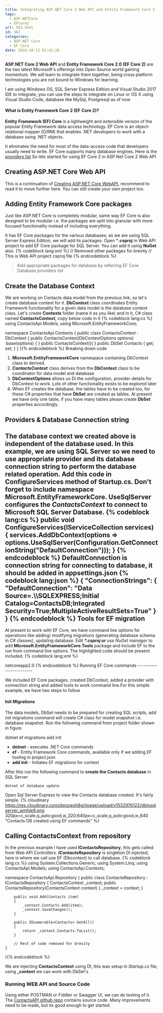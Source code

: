 ```yaml
---
title: Integrating ASP.NET Core 2 Web API and Entity Framework Core 2
tags:
  - ASP.NETCore
  - EFCore2
url: 562.html
id: 562
categories:
  - ASP.NET Core
  - EF Core
date: 2016-10-12 01:41:20
---
```


**ASP.NET Core 2 Web API** and **Entity Framework Core 2.0 (EF Core 2)** are the two latest Microsoft's offerings into Open Source world gaining momentum.
We will learn to integrate them together, being cross platform technologies you are not bound to Windows for learning.

I am using Windows OS, SQL Server Express Edition and Visual Studio 2017 IDE to integrate, you can use the steps to integrate on Linux or OS X using Visual Studio Code, database like MySql, Postgresql as of now

#### What is **Entity Framework Core 2 (EF Core 2)?**

**Entity Framework (EF) Core** is a lightweight and extensible version of the popular Entity Framework data access technology. EF Core is an object-relational mapper (O/RM) that enables .NET developers to work with a database using .NET objects.

It eliminates the need for most of the data-access code that developers usually need to write. EF Core supports many database engines. Here is the [providers list](https://docs.efproject.net/en/latest/providers/index.html) So lets started for using EF Core 2 in ASP.Net Core 2 Web API

Creating ASP.NET Core Web API
-----------------------------

This is a continuation of [Creating ASP.NET Core WebAPI](http://www.mithunvp.com/create-aspnet-mvc-6-web-api-visual-studio-2015/), recommend to read it to move further here. You can still create your own project too.

Adding Entity Framework Core packages
-------------------------------------

Just like ASP.NET Core is completely modular, same way EF Core is also designed to be modular i.e. the packages are split into granular with more focused functionality instead of including everything.

It has EF Core packages for the various databases; as we are using SQL Server Express Edition, we will add its packages. Open ***.csproj** in Web API project to add EF Core package for SQL Server. You can add it using **NuGet** also.
{% codeblock lang:xml %}
// Removed other packages for brevity 
// This is Web API project csproj file
<ItemGroup>
    <PackageReference Include="Microsoft.AspNetCore.All" Version="2.0.0" />
    <PackageReference Include="Microsoft.EntityFrameworkCore.SqlServer" Version="2.0.0" />
  </ItemGroup>
{% endcodeblock %}
> Add appropriate packages for database by referring EF Core Database providers list

Create the Database Context
---------------------------

We are working on Contacts data model from the previous link, so let's create database context for it. **DbContext** class coordinates Entity Framework functionality for a given data model is the database context class.
Let's create **Contexts** folder (name it as you like) and in it, C# class named **ContactsContext**, copy below code in it
{% codeblock lang:cs %}
using ContactsApi.Models;
using Microsoft.EntityFrameworkCore;

namespace ContactsApi.Contexts
{
    public class ContactsContext : DbContext
    {
        public ContactsContext(DbContextOptions<ContactsContext> options)
            :base(options) { }
        public ContactsContext(){ }
        public DbSet<Contacts> Contacts { get; set; }
    }
}{% endcodeblock %}
Breaking down code

1.  **Microsoft.EntityFrameworkCore** namespace containing _DbContext_ class to derived.
2.  _**ContactsContext**_ class derives from the **DbContext** class to be coordinator for data model and database
3.  **DbContextOptions** allows us DI the configuration, provider details for DbContext to work. Lots of other functionality exists to be explored later
4.  When EF creates the database, the tables have to be created too, for these C# properties that have **DbSet** are created as tables. At present we have only one table, if you have many tables please create **DbSet** properties accordingly.

Providers & Database Connection string
--------------------------------------

The database context we created above is independent of the database used. In this example, we are using SQL Server so we need to use appropriate provider and its database connection string to perform the database related operation.
Add this code in **ConfigureServices** method of **Startup.cs.** Don't forget to include namespace **Microsoft.EntityFrameworkCore.** **UseSqlServer** configures the _ContactsContext_ to connect to Microsoft SQL Server Database.
{% codeblock lang:cs %}
public void ConfigureServices(IServiceCollection services)
{
    services.AddDbContext<ContactsContext>(options =>
             options.UseSqlServer(Configuration.GetConnectionString("DefaultConnection")));
}
{% endcodeblock %}
**DefaultConnection** is connection string for connecting to database, it should be added in **appsettings.json**
{% codeblock lang:json %}
{
  "ConnectionStrings": {
    "DefaultConnection": "Data Source=.\\\SQLEXPRESS;Initial Catalog=ContactsDB;Integrated Security=True;MultipleActiveResultSets=True"
  }
}
{% endcodeblock %}
Tools for EF migration
----------------------

At present to work with EF Core, we have command line options for operations like adding/ modifying migrations (generating database schema in C# classes), updating database.
Edit **_*.csproj or_** _use NuGet manager_ to add **Microsoft.EntityFrameworkCore.Tools** package and include EF to the run from command line options. The highlighted code should be present included.
{% codeblock lang:xml %}
<Project Sdk="Microsoft.NET.Sdk.Web">

  <PropertyGroup>
    <TargetFramework>netcoreapp2.0</TargetFramework>
  </PropertyGroup>

  <ItemGroup>
    <PackageReference Include="Microsoft.AspNetCore.All" Version="2.0.0" />
    <PackageReference Include="Microsoft.EntityFrameworkCore.SqlServer" Version="2.0.0" />
    <PackageReference Include="Microsoft.EntityFrameworkCore.Tools" Version="2.0.0" />
    <PackageReference Include="Microsoft.EntityFrameworkCore.Design" Version="2.0.0" />
  </ItemGroup>

  <ItemGroup>
    <DotNetCliToolReference Include="Microsoft.VisualStudio.Web.CodeGeneration.Tools" Version="2.0.0" />
    <DotNetCliToolReference Include="Microsoft.EntityFrameworkCore.Tools.DotNet" Version="2.0.0" />    
  </ItemGroup>

</Project>
{% endcodeblock %}
Running EF Core commands
------------------------

We included EF Core packages, created DbContext, added a provider with connection string and added tools to work command line.For this simple example, we have two steps to follow

#### Init Migrations

The data models, DbSet needs to be prepared for creating SQL scripts, add init migrations command will create C# class for model snapshot i.e. database snapshot.
Run the following command from project folder shown in figure

dotnet ef migrations add init

*   **dotnet** - executes .NET Core commands
*   **ef** - Entity Framework Core commands, available only if we adding EF tooling in project.json
*   **add init** - Initiates EF migrations for context

After this run the following command to **create the Contacts database** in SQL Server

```dotnet ef database update```

Open Sql Server Express to view the Contacts database created. It's fairly simple. {% cloudinary https://res.cloudinary.com/dqnzwoh8g/image/upload/v1532976122/dbinsqlserver_wmhje9.png 320px=c_scale,q_auto:good,w_320;640px=c_scale,q_auto:good,w_640 "Contacts DB created using EF commands" %}

Calling ContactsContext from repository
---------------------------------------

In the previous example I have used **IContactsRepository**, this gets called from Web API Controllers. _**IContactsRepository**_ is singleton DI injected; here is where we call use EF (Dbcontext) to call database.
{% codeblock lang:cs %}
using System.Collections.Generic;
using System.Linq;
using ContactsApi.Models;
using ContactsApi.Contexts;

namespace ContactsApi.Repository
{
    public class ContactsRepository : IContactsRepository
    {
        ContactsContext _context;
        public ContactsRepository(ContactsContext context)
        {
            _context = context;
        }        

        public void Add(Contacts item)
        {
            _context.Contacts.Add(item);
            _context.SaveChanges();
        }

		public IEnumerable<Contacts> GetAll()
        {
            return _context.Contacts.ToList();
        }

		// Rest of code removed for brevity
    }
}{% endcodeblock %}

We are injecting **ContactsContext** using DI, this was setup in _Startup.cs_ file, using **_context** we can work with DbSet's

### Running WEB API and Source Code

Using either POSTMAN or Fiddler or Swagger UI, we can do testing of it. 
The [ContactsAPI github repo](https://github.com/mithunvp/ContactsAPI) contains source code. Many improvements need to be made, but its good enough to get started.